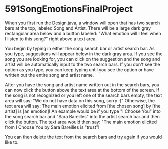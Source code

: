 # 591SongEmotionsFinalProject

When you first run the Design.java, a window will open that has two search bars at the top, labeled Song and Artist. 
There will be a large dark gray rectangular area below and a button labeled: "What emotion will I feel when I listen to 
this song?" right above a text area.

You begin by typing in either the song search bar or artist search bar. As you type, suggestions will appear below in the 
dark gray area. If you see the song you are looking for, you can click on the suggestion and the song and artist will be 
automatically input to the two search bars. If you don't see the option as you type, you can keep typing until you see the
option or have written out the entire song and artist name. 

After you have the song and artist name written out in the search bars, you can now click the button above the text area at 
the bottom of the screen. If the song is not recognized or you left one of the search bars empty, the text area will say: 
"We do not have data on this song, sorry :)" Otherwise, the text area will say: The main emotion elicited from 
[the chosen song] by [the artist] is [an emotion]! An example would be if you type "I Choose You" into the song search
bar and "Sara Bareilles" into the artist search bar and then click the button. The text area would then say: "The main 
emotion elicited from I Choose You by Sara Bareilles is "trust"!

You can then delete the text from the search bars and try again if you would like to.
